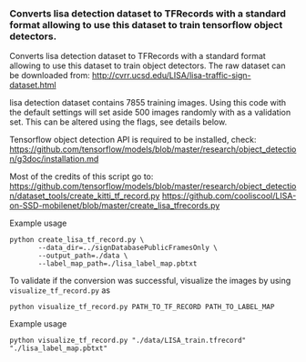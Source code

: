 ### Converts lisa detection dataset to TFRecords with a standard format allowing to use this dataset to train tensorflow object detectors.
  Converts lisa detection dataset to TFRecords with a standard format allowing
  to use this dataset to train object detectors. The raw dataset can be
  downloaded from:
  http://cvrr.ucsd.edu/LISA/lisa-traffic-sign-dataset.html

  lisa detection dataset contains 7855 training images. Using this code with
  the default settings will set aside 500 images randomly with as a validation set.
  This can be altered using the flags, see details below.

  Tensorflow object detection API is required to be installed, check:
  https://github.com/tensorflow/models/blob/master/research/object_detection/g3doc/installation.md

  Most of the credits of this script go to:
  https://github.com/tensorflow/models/blob/master/research/object_detection/dataset_tools/create_kitti_tf_record.py
  https://github.com/cooliscool/LISA-on-SSD-mobilenet/blob/master/create_lisa_tfrecords.py
  
Example usage
```asciidoc
python create_lisa_tf_record.py \
       --data_dir=../signDatabasePublicFramesOnly \
       --output_path=./data \
       --label_map_path=./lisa_label_map.pbtxt
```
To validate if the conversion was successful, visualize the images by using `visualize_tf_record.py` as
```
python visualize_tf_record.py PATH_TO_TF_RECORD PATH_TO_LABEL_MAP
```
Example usage
```asciidoc
python visualize_tf_record.py "./data/LISA_train.tfrecord" "./lisa_label_map.pbtxt"
```
